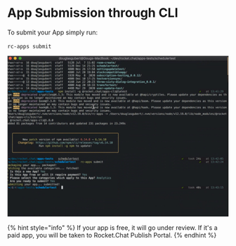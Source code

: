 # App Submission through CLI

To submit your App simply run:

`rc-apps submit`

![](../../../.gitbook/assets/image%20%28186%29.png)

{% hint style="info" %}
If your app is free, it will go under review. If it's a paid app, you will be taken to Rocket.Chat  Publish Portal.
{% endhint %}




